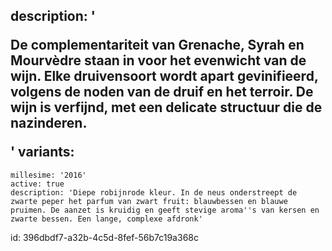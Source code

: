 description: '<p>De complementariteit van Grenache, Syrah en Mourvèdre staan in voor het evenwicht van de wijn. Elke druivensoort wordt apart gevinifieerd, volgens de noden van de druif en het terroir. De wijn is verfijnd, met een delicate structuur die de&nbsp; nazinderen.<br></p>'
variants:
  -
    millesime: '2016'
    active: true
    description: 'Diepe robijnrode kleur. In de neus onderstreept de zwarte peper het parfum van zwart fruit: blauwbessen en blauwe pruimen. De aanzet is kruidig en geeft stevige aroma''s van kersen en zwarte bessen. Een lange, complexe afdronk'
id: 396dbdf7-a32b-4c5d-8fef-56b7c19a368c
